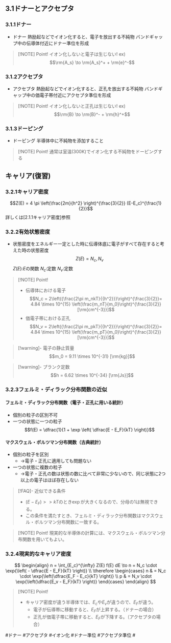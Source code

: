 ## 3.1ドナーとアクセプタ

### $3.1.1$ドナー
- ドナー
    熱励起などでイオン化すると、電子を放出する不純物
    バンドギャップ中の伝導体付近にドナー準位を形成
> [!NOTE] Point!
> イオン化しないと電子は生じない!
> ex)$$\rm{A_s} \to \rm{A_s}^+ + \rm{e}^-$$

### $3.1.2$アクセプタ
- アクセプタ
    熱励起などでイオン化すると、正孔を放出する不純物
    バンドギャップ中の価電子帯付近にアクセプタ準位を形成
> [!NOTE] Point!
> イオン化しないと正孔は生じない!
> ex)$$\rm{B} \to \rm{B}^- + \rm{h}^+$$

### $3.1.3$ドーピング
- ドーピング
    半導体中に不純物を添加すること
> [!NOTE] Point!
> 通常は室温(300K)でイオン化する不純物をドーピングする


## キャリア(復習)
### $3.2.1$キャリア密度
$$Z(E) = 4 \pi \left(\frac{2m}{h^2} \right)^{\frac{3}{2}} (E-E_c)^{\frac{1}{2}}$$
詳しくは[2.1.1キャリア密度]参照

### $3.2.2$有効状態密度
- 状態密度をエネルギー一定とした時に伝導体底に電子がすべて存在すると考えた時の状態密度
    $$Z(E) = N_c , N_v$$
    $Z(E)$:$E$の関数
    $N_c$:定数
    $N_v$:定数
> [!NOTE] Point!
> - 伝導体における電子
>     $$N_c = 2\left({\frac{2\pi m_nkT}{{h^2}}}\right)^{\frac{3}{2}}= 4.84 \times 10^{15} \left(\frac{m_nT}{m_0}\right)^{\frac{3}{2}} [\rm{cm^{-3}}]$$
> - 価電子帯における正孔
>     $$N_v = 2\left({\frac{2\pi m_pkT}{{h^2}}}\right)^{\frac{3}{2}}= 4.84 \times 10^{15} \left(\frac{m_pT}{m_0}\right)^{\frac{3}{2}} [\rm{cm^{-3}}]$$

> [!warning]- 電子の静止質量
>     $$m_0 = 9.11 \times 10^{-31} [\rm{kg}]$$

> [!warning]- プランク定数
>     $$h = 6.62 \times 10^{-34} [\rm{Js}]$$


### $3.2.3$フェルミ・ディラック分布関数の近似
#### フェルミ・ディラック分布関数（電子・正孔に用いる統計）
- 個別の粒子の区別不可
- 一つの状態に一つの粒子
$$f(E) = \dfrac{1}{1 + \exp \left( \dfrac{E - E_F}{kT} \right)}$$

#### マクスウェル・ボルツマン分布関数（古典統計）
- 個別の粒子を区別
    - $\to$電子・正孔に適用しても問題ない
- 一つの状態に複数の粒子
    - $\to$電子・正孔の数は状態の数に比べて非常に少ないので、同じ状態に2つ以上の電子はほぼ存在しない

> [!FAQ]- 近似できる条件
> - $\left( E - E_F \right) >> kT$のとき$\exp$が大きくなるので、分母の1は無視できる。
> - この条件を満たすとき、フェルミ・ディラック分布関数はマクスウェル・ボルツマン分布関数に一致する。

> [!NOTE] Point!
> 現実的な半導体の計算には、マクスウェル・ボルツマン分布関数を用いてもよい。


### $3.2.4$現実的なキャリア密度
$$
\begin{align}
    n = \int_{E_c}^{\infty} Z(E) f(E) dE \to n = N_c \cdot \exp{\left( - \dfrac{E - E_F}{kT} \right)} \\
    \therefore
    \begin{cases}
        n & = N_c \cdot \exp{\left(\dfrac{E_F - E_c}{kT} \right)} \\
        p & = N_v \cdot \exp{\left(\dfrac{E_v - E_F}{kT} \right)}
    \end{cases}
\end{align}
$$

> [!NOTE] Point!
> - キャリア密度が違う半導体では、$E_c$や$E_v$が違うので、$E_F$が違う。
>     - 電子が伝導帯に移動すると、$E_F$が上昇する。（ドナーの場合）
>     - 正孔が価電子帯に移動すると、$E_F$が下降する。（アクセプタの場合）


#ドナー #アクセプタ #イオン化 #ドナー準位 #アクセプタ準位 #